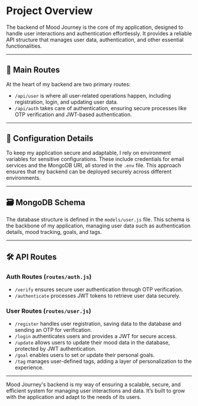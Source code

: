# Project Overview

The backend of Mood Journey is the core of my application, designed to handle user interactions and authentication effortlessly. It provides a reliable API structure that manages user data, authentication, and other essential functionalities.

---

## 🚀 Main Routes

At the heart of my backend are two primary routes:

- `/api/user` is where all user-related operations happen, including registration, login, and updating user data.
- `/api/auth` takes care of authentication, ensuring secure processes like OTP verification and JWT-based authentication.

---

## 🔧 Configuration Details

To keep my application secure and adaptable, I rely on environment variables for sensitive configurations. These include credentials for email services and the MongoDB URI, all stored in the `.env` file. This approach ensures that my backend can be deployed securely across different environments.

---

## 🗃️ MongoDB Schema

The database structure is defined in the `models/user.js` file. This schema is the backbone of my application, managing user data such as authentication details, mood tracking, goals, and tags.

---

## 🛠️ API Routes

### **Auth Routes** (`routes/auth.js`)

- `/verify` ensures secure user authentication through OTP verification.
- `/authenticate` processes JWT tokens to retrieve user data securely.

### **User Routes** (`routes/user.js`)

- `/register` handles user registration, saving data to the database and sending an OTP for verification.
- `/login` authenticates users and provides a JWT for secure access.
- `/update` allows users to update their mood data in the database, protected by JWT authentication.
- `/goal` enables users to set or update their personal goals.
- `/tag` manages user-defined tags, adding a layer of personalization to the experience.

---

Mood Journey's backend is my way of ensuring a scalable, secure, and efficient system for managing user interactions and data. It’s built to grow with the application and adapt to the needs of its users.
